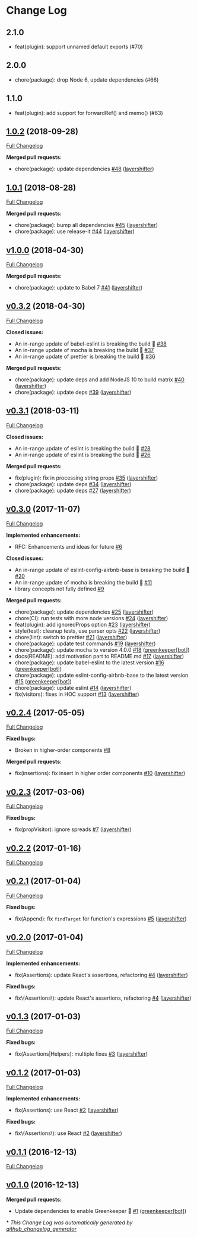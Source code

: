 # Change Log

## 2.1.0

* feat(plugin): support unnamed default exports (#70)

## 2.0.0

* chore(package): drop Node 6, update dependencies (#66)

## 1.1.0

* feat(plugin): add support for forwardRef() and memo() (#63)

## [1.0.2](https://github.com/layershifter/babel-plugin-transform-react-handled-props/tree/1.0.2) (2018-09-28)
[Full Changelog](https://github.com/layershifter/babel-plugin-transform-react-handled-props/compare/1.0.1...1.0.2)

**Merged pull requests:**

- chore\(package\): update dependencies [\#48](https://github.com/layershifter/babel-plugin-transform-react-handled-props/pull/48) ([layershifter](https://github.com/layershifter))

## [1.0.1](https://github.com/layershifter/babel-plugin-transform-react-handled-props/tree/1.0.1) (2018-08-28)
[Full Changelog](https://github.com/layershifter/babel-plugin-transform-react-handled-props/compare/v1.0.0...1.0.1)

**Merged pull requests:**

- chore\(package\): bump all dependencies [\#45](https://github.com/layershifter/babel-plugin-transform-react-handled-props/pull/45) ([layershifter](https://github.com/layershifter))
- chore\(package\): use release-it [\#44](https://github.com/layershifter/babel-plugin-transform-react-handled-props/pull/44) ([layershifter](https://github.com/layershifter))

## [v1.0.0](https://github.com/layershifter/babel-plugin-transform-react-handled-props/tree/v1.0.0) (2018-04-30)
[Full Changelog](https://github.com/layershifter/babel-plugin-transform-react-handled-props/compare/v0.3.2...v1.0.0)

**Merged pull requests:**

- chore\(package\): update to Babel 7 [\#41](https://github.com/layershifter/babel-plugin-transform-react-handled-props/pull/41) ([layershifter](https://github.com/layershifter))

## [v0.3.2](https://github.com/layershifter/babel-plugin-transform-react-handled-props/tree/v0.3.2) (2018-04-30)
[Full Changelog](https://github.com/layershifter/babel-plugin-transform-react-handled-props/compare/v0.3.1...v0.3.2)

**Closed issues:**

- An in-range update of babel-eslint is breaking the build 🚨 [\#38](https://github.com/layershifter/babel-plugin-transform-react-handled-props/issues/38)
- An in-range update of mocha is breaking the build 🚨 [\#37](https://github.com/layershifter/babel-plugin-transform-react-handled-props/issues/37)
- An in-range update of prettier is breaking the build 🚨 [\#36](https://github.com/layershifter/babel-plugin-transform-react-handled-props/issues/36)

**Merged pull requests:**

- chore\(package\): update deps and add NodeJS 10 to build matrix [\#40](https://github.com/layershifter/babel-plugin-transform-react-handled-props/pull/40) ([layershifter](https://github.com/layershifter))
- chore\(package\): update deps [\#39](https://github.com/layershifter/babel-plugin-transform-react-handled-props/pull/39) ([layershifter](https://github.com/layershifter))

## [v0.3.1](https://github.com/layershifter/babel-plugin-transform-react-handled-props/tree/v0.3.1) (2018-03-11)
[Full Changelog](https://github.com/layershifter/babel-plugin-transform-react-handled-props/compare/v0.3.0...v0.3.1)

**Closed issues:**

- An in-range update of eslint is breaking the build 🚨 [\#28](https://github.com/layershifter/babel-plugin-transform-react-handled-props/issues/28)
- An in-range update of eslint is breaking the build 🚨 [\#26](https://github.com/layershifter/babel-plugin-transform-react-handled-props/issues/26)

**Merged pull requests:**

- fix\(plugin\): fix in processing string props [\#35](https://github.com/layershifter/babel-plugin-transform-react-handled-props/pull/35) ([layershifter](https://github.com/layershifter))
- chore\(package\): update deps [\#34](https://github.com/layershifter/babel-plugin-transform-react-handled-props/pull/34) ([layershifter](https://github.com/layershifter))
- chore\(package\): update deps [\#27](https://github.com/layershifter/babel-plugin-transform-react-handled-props/pull/27) ([layershifter](https://github.com/layershifter))

## [v0.3.0](https://github.com/layershifter/babel-plugin-transform-react-handled-props/tree/v0.3.0) (2017-11-07)
[Full Changelog](https://github.com/layershifter/babel-plugin-transform-react-handled-props/compare/v0.2.4...v0.3.0)

**Implemented enhancements:**

- RFC: Enhancements and ideas for future [\#6](https://github.com/layershifter/babel-plugin-transform-react-handled-props/issues/6)

**Closed issues:**

- An in-range update of eslint-config-airbnb-base is breaking the build 🚨 [\#20](https://github.com/layershifter/babel-plugin-transform-react-handled-props/issues/20)
- An in-range update of mocha is breaking the build 🚨 [\#11](https://github.com/layershifter/babel-plugin-transform-react-handled-props/issues/11)
- library concepts not fully defined [\#9](https://github.com/layershifter/babel-plugin-transform-react-handled-props/issues/9)

**Merged pull requests:**

- chore\(package\): update dependencies [\#25](https://github.com/layershifter/babel-plugin-transform-react-handled-props/pull/25) ([layershifter](https://github.com/layershifter))
- chore\(CI\): run tests with more node versions [\#24](https://github.com/layershifter/babel-plugin-transform-react-handled-props/pull/24) ([layershifter](https://github.com/layershifter))
- feat\(plugin\): add ignoredProps option [\#23](https://github.com/layershifter/babel-plugin-transform-react-handled-props/pull/23) ([layershifter](https://github.com/layershifter))
- style\(test\): cleanup tests, use parser opts [\#22](https://github.com/layershifter/babel-plugin-transform-react-handled-props/pull/22) ([layershifter](https://github.com/layershifter))
- chore\(lint\): switch to prettier [\#21](https://github.com/layershifter/babel-plugin-transform-react-handled-props/pull/21) ([layershifter](https://github.com/layershifter))
- chore\(package\): update test commands [\#19](https://github.com/layershifter/babel-plugin-transform-react-handled-props/pull/19) ([layershifter](https://github.com/layershifter))
- chore\(package\): update mocha to version 4.0.0 [\#18](https://github.com/layershifter/babel-plugin-transform-react-handled-props/pull/18) ([greenkeeper[bot]](https://github.com/apps/greenkeeper))
- docs\(README\): add motivation part to README.md [\#17](https://github.com/layershifter/babel-plugin-transform-react-handled-props/pull/17) ([layershifter](https://github.com/layershifter))
- chore\(package\): update babel-eslint to the latest version [\#16](https://github.com/layershifter/babel-plugin-transform-react-handled-props/pull/16) ([greenkeeper[bot]](https://github.com/apps/greenkeeper))
- chore\(package\): update eslint-config-airbnb-base to the latest version [\#15](https://github.com/layershifter/babel-plugin-transform-react-handled-props/pull/15) ([greenkeeper[bot]](https://github.com/apps/greenkeeper))
- chore\(package\): update eslint [\#14](https://github.com/layershifter/babel-plugin-transform-react-handled-props/pull/14) ([layershifter](https://github.com/layershifter))
- fix\(visitors\): fixes in HOC support [\#13](https://github.com/layershifter/babel-plugin-transform-react-handled-props/pull/13) ([layershifter](https://github.com/layershifter))

## [v0.2.4](https://github.com/layershifter/babel-plugin-transform-react-handled-props/tree/v0.2.4) (2017-05-05)
[Full Changelog](https://github.com/layershifter/babel-plugin-transform-react-handled-props/compare/v0.2.3...v0.2.4)

**Fixed bugs:**

- Broken in higher-order components [\#8](https://github.com/layershifter/babel-plugin-transform-react-handled-props/issues/8)

**Merged pull requests:**

- fix\(insertions\): fix insert in higher order components [\#10](https://github.com/layershifter/babel-plugin-transform-react-handled-props/pull/10) ([layershifter](https://github.com/layershifter))

## [v0.2.3](https://github.com/layershifter/babel-plugin-transform-react-handled-props/tree/v0.2.3) (2017-03-06)
[Full Changelog](https://github.com/layershifter/babel-plugin-transform-react-handled-props/compare/v0.2.2...v0.2.3)

**Fixed bugs:**

- fix\(propVisitor\): ignore spreads [\#7](https://github.com/layershifter/babel-plugin-transform-react-handled-props/pull/7) ([layershifter](https://github.com/layershifter))

## [v0.2.2](https://github.com/layershifter/babel-plugin-transform-react-handled-props/tree/v0.2.2) (2017-01-16)
[Full Changelog](https://github.com/layershifter/babel-plugin-transform-react-handled-props/compare/v0.2.1...v0.2.2)

## [v0.2.1](https://github.com/layershifter/babel-plugin-transform-react-handled-props/tree/v0.2.1) (2017-01-04)
[Full Changelog](https://github.com/layershifter/babel-plugin-transform-react-handled-props/compare/v0.2.0...v0.2.1)

**Fixed bugs:**

- fix\(Append\): fix `findTarget` for function's expressions [\#5](https://github.com/layershifter/babel-plugin-transform-react-handled-props/pull/5) ([layershifter](https://github.com/layershifter))

## [v0.2.0](https://github.com/layershifter/babel-plugin-transform-react-handled-props/tree/v0.2.0) (2017-01-04)
[Full Changelog](https://github.com/layershifter/babel-plugin-transform-react-handled-props/compare/v0.1.3...v0.2.0)

**Implemented enhancements:**

- fix\(Assertions\): update React's assertions, refactoring [\#4](https://github.com/layershifter/babel-plugin-transform-react-handled-props/pull/4) ([layershifter](https://github.com/layershifter))

**Fixed bugs:**

- fix\\(Assertions\\): update React's assertions, refactoring [\#4](https://github.com/layershifter/babel-plugin-transform-react-handled-props/pull/4) ([layershifter](https://github.com/layershifter))

## [v0.1.3](https://github.com/layershifter/babel-plugin-transform-react-handled-props/tree/v0.1.3) (2017-01-03)
[Full Changelog](https://github.com/layershifter/babel-plugin-transform-react-handled-props/compare/v0.1.2...v0.1.3)

**Fixed bugs:**

- fix\(Assertions|Helpers\): multiple fixes [\#3](https://github.com/layershifter/babel-plugin-transform-react-handled-props/pull/3) ([layershifter](https://github.com/layershifter))

## [v0.1.2](https://github.com/layershifter/babel-plugin-transform-react-handled-props/tree/v0.1.2) (2017-01-03)
[Full Changelog](https://github.com/layershifter/babel-plugin-transform-react-handled-props/compare/v0.1.1...v0.1.2)

**Implemented enhancements:**

- fix\(Assertions\): use React [\#2](https://github.com/layershifter/babel-plugin-transform-react-handled-props/pull/2) ([layershifter](https://github.com/layershifter))

**Fixed bugs:**

- fix\\(Assertions\\): use React [\#2](https://github.com/layershifter/babel-plugin-transform-react-handled-props/pull/2) ([layershifter](https://github.com/layershifter))

## [v0.1.1](https://github.com/layershifter/babel-plugin-transform-react-handled-props/tree/v0.1.1) (2016-12-13)
[Full Changelog](https://github.com/layershifter/babel-plugin-transform-react-handled-props/compare/v0.1.0...v0.1.1)

## [v0.1.0](https://github.com/layershifter/babel-plugin-transform-react-handled-props/tree/v0.1.0) (2016-12-13)
**Merged pull requests:**

- Update dependencies to enable Greenkeeper 🌴 [\#1](https://github.com/layershifter/babel-plugin-transform-react-handled-props/pull/1) ([greenkeeper[bot]](https://github.com/apps/greenkeeper))



\* *This Change Log was automatically generated by [github_changelog_generator](https://github.com/skywinder/Github-Changelog-Generator)*